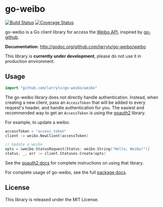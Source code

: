 go-weibo
========

[![Build Status](https://img.shields.io/travis/larrylv/go-weibo.svg?branch=master)][travis]
[![Coverage Status](http://img.shields.io/coveralls/larrylv/go-weibo.svg)][coveralls]

[travis]: https://travis-ci.org/larrylv/go-weibo
[coveralls]: https://coveralls.io/r/larrylv/go-weibo

go-weibo is a Go client library for access the [Weibo API][], inspired by [go-github][].

**Documentation:** <http://godoc.org/github.com/larrylv/go-weibo/weibo>

This library is __currently under development__, please do not use it in production environment.

## Usage ##

``` go
import "github.com/larrylv/go-weibo/weibo"
```

The go-weibo library does not directly handle authentication.  Instead, when
creating a new client, pass an `AccessToken` that will be added to every request's
header, and handle authentication for you.  The easiest and recommended way to
get an `AccessToken` is using the [goauth2][] library.

For example, to update a weibo:

```go
accessToken = "access_token"
client := weibo.NewClient(accessToken)

// Update a weibo
opts = &weibo.StatusRequest{Status: weibo.String("Hello, Weibo!")}
status, _, err := client.Statuses.Create(opts)
```

See the [goauth2 docs][] for complete instructions on using that library.

For complete usage of go-weibo, see the full [package docs][].

[Weibo API]: http://open.weibo.com/wiki/%E5%BE%AE%E5%8D%9AAPI
[go-github]: https://github.com/google/go-github/
[goauth2]: https://code.google.com/p/goauth2/
[goauth2 docs]: http://godoc.org/code.google.com/p/goauth2/oauth
[package docs]: http://godoc.org/github.com/larrylv/go-weibo/weibo

## License

This library is released under the MIT License.
